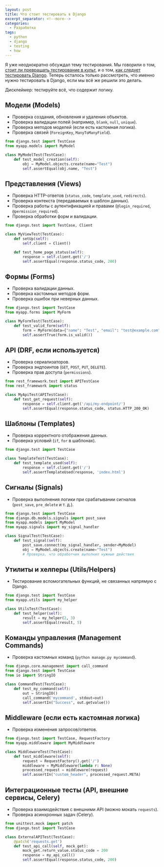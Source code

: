 ```yaml
---
layout: post
title: Что стоит тестировать в Django
excerpt_separator: <!--more-->
categories:
  - Разработка
tags:
  - python
  - django
  - testing
  - how
---
```


Я уже неоднократно обсуждал тему тестирования. Мы говорили о том, [стоит ли превращать тестирование в культ](https://blog.gorschal.com/testing.html), и о том, [как следует тестировать Django](https://blog.gorschal.com/django-test.html). Теперь осталось только рассмотреть, что именно нужно тестировать в Django, если мы всё же решили это делать.

<!--more-->

Дисклеймер: тестируйте всё, что содержит логику.

## Модели (Models)
- Проверка создания, обновления и удаления объектов.  
- Проверка валидации полей (например, `blank`, `null`, `unique`).
- Проверка методов моделей (если есть кастомная логика).
- Проверка связей (`ForeignKey`, `ManyToManyField`).

```py
from django.test import TestCase
from myapp.models import MyModel

class MyModelTest(TestCase):
    def test_model_creation(self):
        obj = MyModel.objects.create(name="Test")
        self.assertEqual(obj.name, "Test")
```

## Представления (Views)
- Проверка HTTP-ответов (`status_code`, `template_used`, `redirects`).
- Проверка контекста (передаваемых в шаблон данных).
- Проверка работы с аутентификацией и правами (`@login_required`, `@permission_required`).
- Проверка обработки форм и валидации.

```py
from django.test import TestCase, Client

class MyViewTest(TestCase):
    def setUp(self):
        self.client = Client()

    def test_home_page_status(self):
        response = self.client.get('/')
        self.assertEqual(response.status_code, 200)
```

## Формы (Forms)
- Проверка валидации данных.
- Проверка кастомных методов форм.
- Проверка ошибок при неверных данных.

```py
from django.test import TestCase
from myapp.forms import MyForm

class MyFormTest(TestCase):
    def test_valid_form(self):
        form = MyForm(data={"name": "Test", "email": "test@example.com"})
        self.assertTrue(form.is_valid())
```

## API (DRF, если используется)
- Проверка сериализаторов.
- Проверка эндпоинтов (`GET`, `POST`, `PUT`, `DELETE`).
- Проверка прав доступа (`permissions`).

```py
from rest_framework.test import APITestCase
from rest_framework import status

class MyApiTest(APITestCase):
    def test_get_request(self):
        response = self.client.get('/api/my-endpoint/')
        self.assertEqual(response.status_code, status.HTTP_200_OK)
```

## Шаблоны (Templates)
- Проверка корректного отображения данных.
- Проверка условий (`if`, `for` в шаблонах).

```py
from django.test import TestCase

class TemplateTest(TestCase):
    def test_template_used(self):
        response = self.client.get('/')
        self.assertTemplateUsed(response, 'index.html')
```

## Сигналы (Signals)
- Проверка выполнения логики при срабатывании сигналов (`post_save`, `pre_delete` и т. д.).

```py
from django.test import TestCase
from django.db.models.signals import post_save
from myapp.models import MyModel
from myapp.signals import my_signal_handler

class SignalTest(TestCase):
    def test_signal(self):
        post_save.connect(my_signal_handler, sender=MyModel)
        obj = MyModel.objects.create(name="Test")
        # Проверка, что обработчик выполнил нужные действия
```

## Утилиты и хелперы (Utils/Helpers)
- Тестирование вспомогательных функций, не связанных напрямую с Django.

```py
from django.test import TestCase
from myapp.utils import my_helper

class UtilsTest(TestCase):
    def test_helper(self):
        result = my_helper(2, 3)
        self.assertEqual(result, 5)
```

## Команды управления (Management Commands)
- Проверка кастомных команд (`python manage.py mycommand`).

```py
from django.core.management import call_command
from django.test import TestCase
from io import StringIO

class CommandTest(TestCase):
    def test_my_command(self):
        out = StringIO()
        call_command('mycommand', stdout=out)
        self.assertIn("Success", out.getvalue())
```

## Middleware (если есть кастомная логика)
- Проверка изменения запросов/ответов.

```py
from django.test import TestCase, RequestFactory
from myapp.middleware import MyMiddleware

class MiddlewareTest(TestCase):
    def test_middleware(self):
        request = RequestFactory().get('/')
        middleware = MyMiddleware(lambda r: None)
        processed_request = middleware(request)
        self.assertIn("custom_header", processed_request.META)
```

## Интеграционные тесты (API, внешние сервисы, Celery)
- Проверка взаимодействия с внешними API (можно мокать `requests`).
- Проверка асинхронных задач (Celery).

```py
from unittest.mock import patch
from django.test import TestCase

class ExternalAPITest(TestCase):
    @patch('requests.get')
    def test_api_call(self, mock_get):
        mock_get.return_value.status_code = 200
        response = my_api_call()
        self.assertEqual(response.status_code, 200)
```